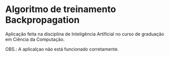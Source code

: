 # Algoritmo de treinamento Backpropagation

Aplicação feita na disciplina de Inteligência Artificial no curso de graduação em Ciência da Computação.

OBS.: A aplicalçao não está funcionado corretamente.
